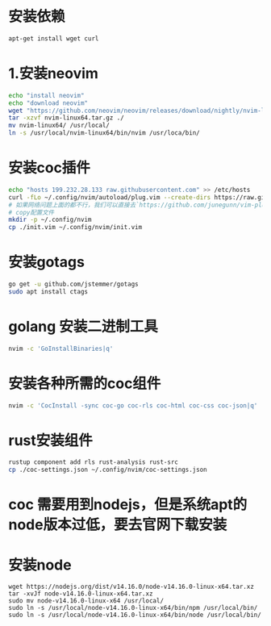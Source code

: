 # 安装依赖
```sh
apt-get install wget curl
```
# 1.安装neovim
```sh
echo "install neovim"
echo "download neovim"
wget "https://github.com/neovim/neovim/releases/download/nightly/nvim-linux64.tar.gz"
tar -xzvf nvim-linux64.tar.gz ./
mv nvim-linux64/ /usr/local/
ln -s /usr/local/nvim-linux64/bin/nvim /usr/loca/bin/
```

# 安装coc插件
```sh
echo "hosts 199.232.28.133 raw.githubusercontent.com" >> /etc/hosts
curl -fLo ~/.config/nvim/autoload/plug.vim --create-dirs https://raw.githubusercontent.com/junegunn/vim-plug/master/plug.vim
# 如果网络问题上面的都不行，我们可以直接去`https://github.com/junegunn/vim-plug/blob/master/plug.vim`复制
# copy配置文件
mkdir -p ~/.config/nvim
cp ./init.vim ~/.config/nvim/init.vim
```

# 安装gotags
```sh
go get -u github.com/jstemmer/gotags
sudo apt install ctags
```

# golang 安装二进制工具
```sh
nvim -c 'GoInstallBinaries|q'
```
# 安装各种所需的coc组件
```sh
nvim -c 'CocInstall -sync coc-go coc-rls coc-html coc-css coc-json|q'
```

# rust安装组件
```sh
rustup component add rls rust-analysis rust-src
cp ./coc-settings.json ~/.config/nvim/coc-settings.json
```

# coc 需要用到nodejs，但是系统apt的node版本过低，要去官网下载安装
# 安装node
```
wget https://nodejs.org/dist/v14.16.0/node-v14.16.0-linux-x64.tar.xz
tar -xvJf node-v14.16.0-linux-x64.tar.xz
sudo mv node-v14.16.0-linux-x64 /usr/local/
sudo ln -s /usr/local/node-v14.16.0-linux-x64/bin/npm /usr/local/bin/
sudo ln -s /usr/local/node-v14.16.0-linux-x64/bin/node /usr/local/bin/
```

